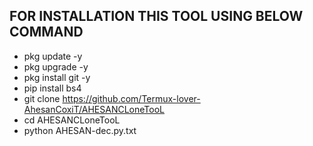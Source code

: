 ## FOR INSTALLATION THIS TOOL USING BELOW COMMAND



- pkg update -y
- pkg upgrade -y
- pkg install git -y
- pip install bs4
- git clone https://github.com/Termux-lover-AhesanCoxiT/AHESANCLoneTooL
- cd AHESANCLoneTooL 
- python AHESAN-dec.py.txt
